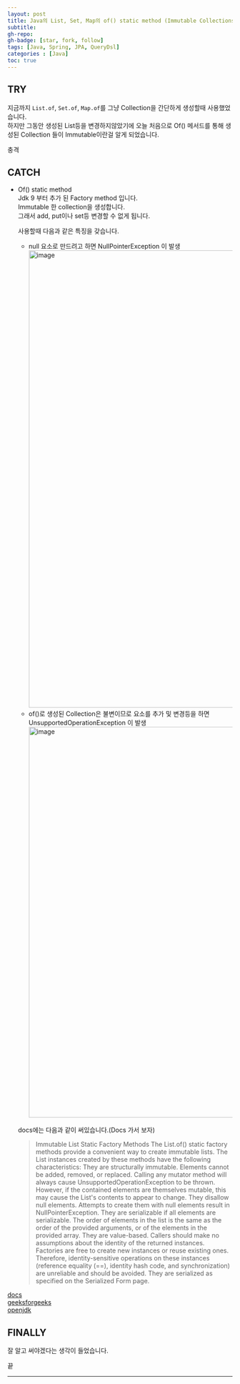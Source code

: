 ```yaml
---
layout: post 
title: Java의 List, Set, Map의 of() static method (Immutable Collections)
subtitle: 
gh-repo: 
gh-badge: [star, fork, follow]
tags: [Java, Spring, JPA, QueryDsl]
categories : [Java]
toc: true
---
```



## TRY  
지금까지 `List.of`, `Set.of`, `Map.of`를 그냥 Collection을 간단하게 생성할때 사용했었습니다.  
하지만 그동안 생성된 List등을 변경하지않았기에 오늘 처음으로 Of() 메서드를 통해 생성된 Collection 들이 Immutable이란걸 알게 되었습니다.  

충격  

## CATCH  

* Of() static method    
    Jdk 9 부터 추가 된 Factory method 입니다.  
    Immutable 한 collection을 생성합니다.  
    그래서 add, put이나 set등 변경할 수 없게 됩니다.  

    사용할때 다음과 같은 특징을 갖습니다.  
    * null 요소로 만드려고 하면 NullPointerException 이 발생
        <img width="1024" alt="image" src="https://github.com/kim-daeyong/kim-daeyong.github.io/assets/45562285/42776349-f6cc-483d-a550-d816b5a173ab">
    * of()로 생성된 Collection은 불변이므로 요소를 추가 및 변경등을 하면 UnsupportedOperationException 이 발생
        <img width="875" alt="image" src="https://github.com/kim-daeyong/kim-daeyong.github.io/assets/45562285/83120911-02f8-417e-b5e0-b19f2e737f3b">

    docs에는 다음과 같이 써있습니다.(Docs 가서 보자)  
    > Immutable List Static Factory Methods
The List.of() static factory methods provide a convenient way to create immutable lists. 
The List instances created by these methods have the following characteristics:
They are structurally immutable. 
Elements cannot be added, removed, or replaced. 
Calling any mutator method will always cause UnsupportedOperationException to be thrown. 
However, if the contained elements are themselves mutable, this may cause the List's contents to appear to change.
They disallow null elements. Attempts to create them with null elements result in NullPointerException.
They are serializable if all elements are serializable.
The order of elements in the list is the same as the order of the provided arguments, or of the elements in the provided array.
They are value-based. 
Callers should make no assumptions about the identity of the returned instances. 
Factories are free to create new instances or reuse existing ones. 
Therefore, identity-sensitive operations on these instances (reference equality (==), identity hash code, and synchronization) are unreliable and should be avoided.
They are serialized as specified on the Serialized Form page.  

[docs](https://docs.oracle.com/javase%2F9%2Fdocs%2Fapi%2F%2F/index.html?overview-summary.html)  
[geeksforgeeks](https://www.geeksforgeeks.org/java-convenience-factory-methods-for-collections/)  
[openjdk](https://openjdk.org/jeps/269)

## FINALLY  
잘 알고 써야겠다는 생각이 들었습니다.  

끝

---
